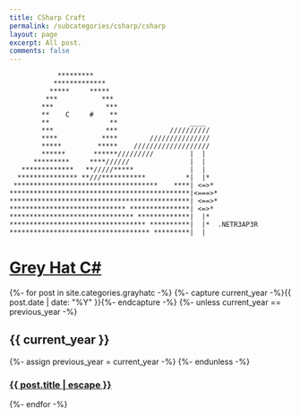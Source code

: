 ```yaml
---
title: CSharp Craft
permalink: /subcategories/csharp/csharp
layout: page
excerpt: All post.
comments: false
---
```



	            *********
	           *************
	          *****     *****
	         ***           ***
	        ***             ***
	        **    C     #    **
	        **               **                  ____
	        ***             ***             //////////
	        ****           ****        ///////////////  
	        *****         *****    ///////////////////
	        ******       ******/////////         |  |
	      *********     ****//////               |  |
	   *************   **/////*****              |  |
	  *************** **///***********          *|  |*
	 ************************************    ****| <=>*
	*********************************************|<===>* 
	*********************************************| <==>*
	***************************** ***************| <=>*
	******************************* *************|  |*
	********************************** **********|  |*  .NETR3AP3R  
	*********************************** *********|  |

# [Grey Hat C#](/subcategories/csharp/greyhatc/greyhatc)

{%- for post in site.categories.grayhatc -%}
	  {%- capture current_year -%}{{ post.date | date: "%Y" }}{%- endcapture -%}
	  {%- unless current_year == previous_year -%}
	    <h2>{{ current_year }}</h2>
	    {%- assign previous_year = current_year -%}
	  {%- endunless -%}
	  <article class="post-item">
	    <h3 class="post-item-title">
	      <a href="{{ post.url }}">{{ post.title | escape }}</a>
	    </h3> 
	  </article>
{%- endfor -%}

